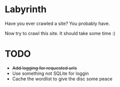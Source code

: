 # Labyrinth

Have you ever crawled a site? You probably have.

Now try to crawl this site. It should take some time :)

# TODO

* ~~Add logging for requested urls~~
* Use something not SQLite for loggin
* Cache the wordlist to give the disc some peace
